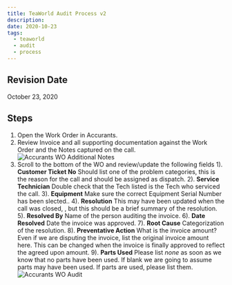```yaml
---
title: TeaWorld Audit Process v2
description:
date: 2020-10-23
tags:
  - teaworld
  - audit
  - process
---
```

## Revision Date

October 23, 2020

## Steps

1) Open the Work Order in Accurants.
2) Review Invoice and all supporting documentation against the Work Order and the Notes captured on the call.
![Accurants WO Additional Notes](/images/accurants-wo-additional-notes.png)
3) Scroll to the bottom of the WO and review/update the following fields
  1). **Customer Ticket No** Should list one of the problem categories, this is the reason for the call and should be assigned as dispatch.
  2). **Service Technician** Double check that the Tech listed is the Tech who serviced the call.
  3). **Equipment** Make sure the correct Equipment Serial Number has been slected..
  4). **Resolution** This may have been updated when the call was closed, , but this should be a brief summary of the resolution.
  5). **Resolved By** Name of the person auditing the invoice.
  6). **Date Resolved** Date the invoice was approved.
  7). **Root Cause** Categorization of the resolution.
  8). **Preventative Action** What is the invoice amount? Even if we are disputing the invoice, list the original invoice amount here.  This can be changed when the invoice is finally approved to reflect the agreed upon amount.
  9). **Parts Used** Please list *none* as soon as we know that no parts have been used.  If blank we are going to assume parts may have been used.  If parts are used, please list them.
![Accurants WO Audit](/images/accurants-wo-audit.png)
